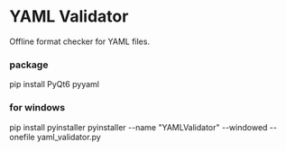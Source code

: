 # YAML Validator

Offline format checker for YAML files.


### package
pip install PyQt6 pyyaml


### for windows
pip install pyinstaller
pyinstaller --name "YAMLValidator" --windowed --onefile yaml_validator.py

